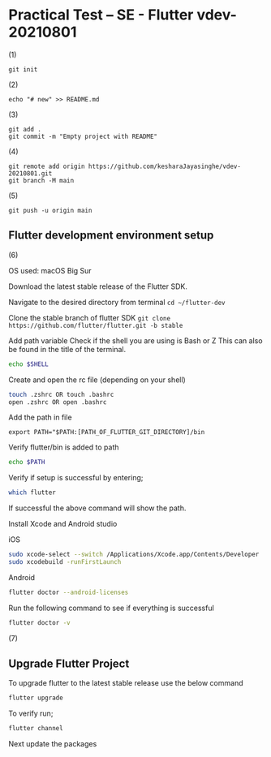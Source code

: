 # Practical Test – SE - Flutter vdev-20210801


(1)
```
git init
```

(2)
```
echo "# new" >> README.md
```

(3) 
```
git add .
git commit -m "Empty project with README"
```

(4)
```
git remote add origin https://github.com/kesharaJayasinghe/vdev-20210801.git
git branch -M main
```

(5)
```
git push -u origin main
```


## Flutter development environment setup

(6) 

OS used: macOS Big Sur

Download the latest stable release of the Flutter SDK.

Navigate to the desired directory from terminal `cd ~/flutter-dev`

Clone the stable branch of flutter SDK `git clone https://github.com/flutter/flutter.git -b stable` 

Add path variable
Check if the shell you are using is Bash or Z
This can also be found in the title of the terminal.

```sh
echo $SHELL
```

Create and open the rc file (depending on your shell)

```sh
touch .zshrc OR touch .bashrc
open .zshrc OR open .bashrc
```

Add the path in file

`export PATH="$PATH:[PATH_OF_FLUTTER_GIT_DIRECTORY]/bin` 

Verify flutter/bin is added to path

```sh
echo $PATH
```

Verify if setup is successful by entering;

```sh
which flutter
```

If successful the above command will show the path.

Install Xcode and Android studio

iOS
```sh
sudo xcode-select --switch /Applications/Xcode.app/Contents/Developer
sudo xcodebuild -runFirstLaunch
```

Android
```sh
flutter doctor --android-licenses
```
Run the following command to see if everything is successful

```sh
flutter doctor -v
```

(7)
## Upgrade Flutter Project

To upgrade flutter to the latest stable release use the below command

```sh
flutter upgrade
```

To verify run;
```sh
flutter channel
```

Next update the packages
